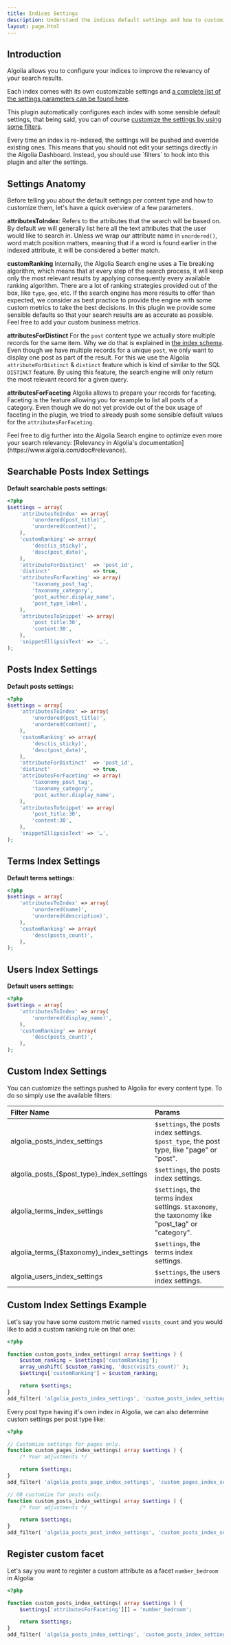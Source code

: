 ```yaml
---
title: Indices Settings
description: Understand the indices default settings and how to customize the ranking.
layout: page.html
---
```


## Introduction

Algolia allows you to configure your indices to improve the relevancy of your search results.

Each index comes with its own customizable settings and [a complete list of the settings parameters can be found here](https://www.algolia.com/doc/php#index-settings).

This plugin automatically configures each index with some sensible default settings, that being said, you can of course [customize the settings by using some filters](#custom-index-settings).

<div class="alert alert-warning">Every time an index is re-indexed, the settings will be pushed and override existing ones. This means that you should not edit your settings directly in the Algolia Dashboard. Instead, you should use `filters`  to hook into this plugin and alter the settings.</div>

## Settings Anatomy

Before telling you about the default settings per content type and how to customize them, let's have a quick overview of a few parameters.

**attributesToIndex**:
Refers to the attributes that the search will be based on. By default we will generally list here all the text attributes that the user would like to search in.
Unless we wrap our attribute name in `unordered()`, word match position matters, meaning that if a word is found earlier in the indexed attribute, it will be considered a better match.

**customRanking**
Internally, the Algolia Search engine uses a Tie breaking algorithm, which means that at every step of the search process, it will keep only the most relevant results by applying consequently every available ranking algorithm.
There are a lot of ranking strategies provided out of the box, like `typo`, `geo`, etc. If the search engine has more results to offer than expected, we consider as best practice to provide the engine with some custom metrics to take the best decisions.
In this plugin we provide some sensible defaults so that your search results are as accurate as possible. Feel free to add your custom business metrics.

**attributesForDistinct**
For the `post` content type we actually store multiple records for the same item. Why we do that is explained in [the index schema](index-schema.html).
Even though we have multiple records for a unique `post`, we only want to display one post as part of the result. For this we use the Algolia `attributeForDistinct` & `distinct` feature which is kind of similar to the SQL `DISTINCT` feature.
By using this feature, the search engine will only return the most relevant record for a given query.

**attributesForFaceting**
Algolia allows to prepare your records for faceting. Faceting is the feature allowing you for example to list all posts of a category.
Even though we do not yet provide out of the box usage of faceting in the plugin, we tried to already push some sensible default values for the `attributesForFaceting`.

<div class="alert alert-info">Feel free to dig further into the Algolia Search engine to optimize even more your search relevancy: [Relevancy in Algolia's documentation](https://www.algolia.com/doc#relevance).</div>

## Searchable Posts Index Settings

**Default searchable posts settings:**
```php
<?php
$settings = array(
	'attributesToIndex' => array(
		'unordered(post_title)',
		'unordered(content)',
	),
	'customRanking' => array(
		'desc(is_sticky)',
		'desc(post_date)',
	),
	'attributeForDistinct'  => 'post_id',
	'distinct'              => true,
	'attributesForFaceting' => array(
		'taxonomy_post_tag',
		'taxonomy_category',
		'post_author.display_name',
		'post_type_label',
	),
	'attributesToSnippet' => array(
		'post_title:30',
		'content:30',
	),
	'snippetEllipsisText' => '…',
);
```

## Posts Index Settings

**Default posts settings:**
```php
<?php
$settings = array(
	'attributesToIndex' => array(
		'unordered(post_title)',
		'unordered(content)',
	),
	'customRanking' => array(
		'desc(is_sticky)',
		'desc(post_date)',
	),
	'attributeForDistinct'  => 'post_id',
    'distinct'              => true,
	'attributesForFaceting' => array(
		'taxonomy_post_tag',
		'taxonomy_category',
		'post_author.display_name',
	),
	'attributesToSnippet' => array(
		'post_title:30',
		'content:30',
	),
	'snippetEllipsisText' => '…',
);
```

## Terms Index Settings

**Default terms settings:**
```php
<?php
$settings = array(
	'attributesToIndex' => array(
		'unordered(name)',
		'unordered(description)',
	),
	'customRanking' => array(
		'desc(posts_count)',
	),
);
```

## Users Index Settings

**Default users settings:**
```php
<?php
$settings = array(
	'attributesToIndex' => array(
		'unordered(display_name)',
	),
	'customRanking' => array(
        'desc(posts_count)',
    ),
);
```

## Custom Index Settings

You can customize the settings pushed to Algolia for every content type.
To do so simply use the available filters:

| Filter Name                                 | Params                                                                                          |
|:--------------------------------------------|:------------------------------------------------------------------------------------------------|
| algolia_posts_index_settings                | `$settings`, the posts index settings. `$post_type`, the post type, like "page" or "post".      |
| algolia\_posts\_{$post_type}_index_settings | `$settings`, the posts index settings.                                                          |
| algolia_terms_index_settings                | `$settings`, the terms index settings. `$taxonomy`, the taxonomy like "post_tag" or "category". |
| algolia\_terms\_{$taxonomy}_index_settings  | `$settings`, the terms index settings.                                                          |
| algolia_users_index_settings                | `$settings`, the users index settings.                                                          |


## Custom Index Settings Example

Let's say you have some custom metric named `visits_count` and you would like to add a custom ranking rule on that one:

```php
<?php

function custom_posts_index_settings( array $settings ) {
	$custom_ranking = $settings['customRanking'];
	array_unshift( $custom_ranking, 'desc(visits_count)' );
	$settings['customRanking'] = $custom_ranking;

	return $settings;
}
add_filter( 'algolia_posts_index_settings', 'custom_posts_index_settings' );
```

Every post type having it's own index in Algolia, we can also determine custom settings per post type like:

```php
<?php

// Customize settings for pages only.
function custom_pages_index_settings( array $settings ) {
	/* Your adjustments */

	return $settings;
}
add_filter( 'algolia_posts_page_index_settings', 'custom_pages_index_settings' );

// OR customize for posts only.
function custom_posts_index_settings( array $settings ) {
    /* Your adjustments */

    return $settings;
}
add_filter( 'algolia_posts_post_index_settings', 'custom_posts_index_settings' );

```

## Register custom facet

Let's say you want to register a custom attribute as a facet `number_bedroom` in Algolia:

```php
<?php

function custom_posts_index_settings( array $settings ) {
	$settings['attributesForFaceting'][] = 'number_bedroom';

	return $settings;
}
add_filter( 'algolia_posts_index_settings', 'custom_posts_index_settings' );
```
